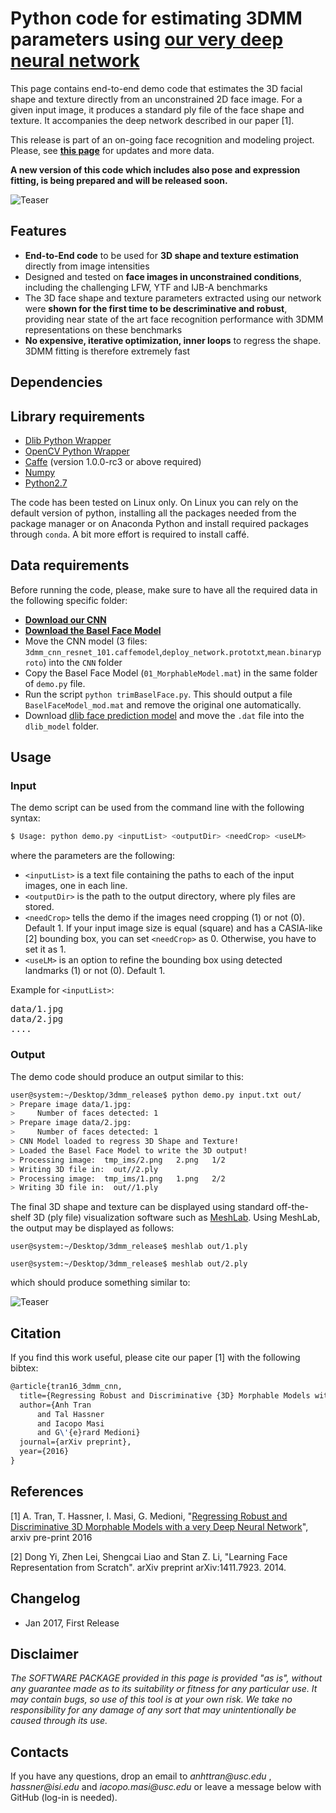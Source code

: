Python code for estimating 3DMM parameters using **[our very deep neural network](http://www.openu.ac.il/home/hassner/projects/CNN3DMM)**
===========

This page contains end-to-end demo code that estimates the 3D facial shape and texture directly from an unconstrained 2D face image. For a given input image, it produces a standard ply file of the face shape and texture. It accompanies the deep network described in our paper [1].

This release is part of an on-going face recognition and modeling project. Please, see **[this page](http://www.openu.ac.il/home/hassner/projects/CNN3DMM)** for updates and more data.

**A new version of this code which includes also pose and expression fitting, is being prepared and will be released soon.**

![Teaser](http://www-bcf.usc.edu/~iacopoma/img/3dmm_code_teaser.png)


## Features
* **End-to-End code** to be used for **3D shape and texture estimation** directly from image intensities
* Designed and tested on **face images in unconstrained conditions**, including the challenging LFW, YTF and IJB-A benchmarks
* The 3D face shape and texture parameters extracted using our network were **shown for the first time to be descriminative and robust**, providing near state of the art face recognition performance with 3DMM representations on these benchmarks
* **No expensive, iterative optimization, inner loops** to regress the shape. 3DMM fitting is therefore extremely fast

## Dependencies

## Library requirements

* [Dlib Python Wrapper](http://dlib.net/)
* [OpenCV Python Wrapper](http://opencv.org/)
* [Caffe](caffe.berkeleyvision.org) (version 1.0.0-rc3 or above required)
* [Numpy](http://www.numpy.org/)
* [Python2.7](https://www.python.org/download/releases/2.7/)

The code has been tested on Linux only. On Linux you can rely on the default version of python, installing all the packages needed from the package manager or on Anaconda Python and install required packages through `conda`. A bit more effort is required to install caffé.

## Data requirements

Before running the code, please, make sure to have all the required data in the following specific folder:
- **[Download our CNN](http://www.openu.ac.il/home/hassner/projects/CNN3DMM)**
- **[Download the Basel Face Model](http://faces.cs.unibas.ch/bfm/main.php?nav=1-2&id=downloads)** 
- Move the CNN model (3 files: `3dmm_cnn_resnet_101.caffemodel`,`deploy_network.prototxt`,`mean.binaryproto`) into the `CNN` folder
- Copy  the Basel Face Model (`01_MorphableModel.mat`) in the same folder of `demo.py` file.
- Run the script `python trimBaselFace.py`. This should output a file `BaselFaceModel_mod.mat` and remove the original one automatically.
- Download [dlib face prediction model](http://dlib.net/files/shape_predictor_68_face_landmarks.dat.bz2) and move the `.dat` file into the `dlib_model` folder.

## Usage

### Input

The demo script can be used from the command line with the following syntax:

```bash
$ Usage: python demo.py <inputList> <outputDir> <needCrop> <useLM>
```

where the parameters are the following:
- `<inputList>` is a text file containing the paths to each of the input images, one in each line.
- `<outputDir>` is the path to the output directory, where ply files are stored.
- `<needCrop>` tells the demo if the images need cropping (1) or not (0). Default 1. If your input image size is equal (square) and has a CASIA-like [2] bounding box, you can set `<needCrop>` as 0. Otherwise, you have to set it as 1.
- `<useLM>` is an option to refine the bounding box using detected landmarks (1) or not (0). Default 1.

Example for `<inputList>`:
<pre>
data/1.jpg
data/2.jpg
....
</pre>

### Output
The demo code should produce an output similar to this:

```bash
user@system:~/Desktop/3dmm_release$ python demo.py input.txt out/
> Prepare image data/1.jpg:
>     Number of faces detected: 1
> Prepare image data/2.jpg:
>     Number of faces detected: 1
> CNN Model loaded to regress 3D Shape and Texture!
> Loaded the Basel Face Model to write the 3D output!
> Processing image:  tmp_ims/2.png   2.png   1/2
> Writing 3D file in:  out//2.ply
> Processing image:  tmp_ims/1.png   1.png   2/2
> Writing 3D file in:  out//1.ply

```

The final 3D shape and texture can be displayed using standard off-the-shelf 3D (ply file) visualization software such as [MeshLab](http://meshlab.sourceforge.net). Using MeshLab, the output may be displayed as follows:

`user@system:~/Desktop/3dmm_release$ meshlab out/1.ply`

`user@system:~/Desktop/3dmm_release$ meshlab out/2.ply`

which should produce something similar to:

![Teaser](http://www-bcf.usc.edu/~iacopoma/img/meshlab_disp.png)

## Citation

If you find this work useful, please cite our paper [1] with the following bibtex:

``` latex
@article{tran16_3dmm_cnn,
  title={Regressing Robust and Discriminative {3D} Morphable Models with a very Deep Neural Network},
  author={Anh Tran 
      and Tal Hassner 
      and Iacopo Masi
      and G\'{e}rard Medioni}
  journal={arXiv preprint},
  year={2016}
}
```

## References

[1] A. Tran, T. Hassner, I. Masi, G. Medioni, "[Regressing Robust and Discriminative 3D Morphable Models with a very Deep Neural Network](https://arxiv.org/abs/1612.04904)", arxiv pre-print 2016 

[2] Dong Yi, Zhen Lei, Shengcai Liao and Stan Z. Li, "Learning Face Representation from Scratch". arXiv preprint arXiv:1411.7923. 2014.

## Changelog
- Jan 2017, First Release 

## Disclaimer

_The SOFTWARE PACKAGE provided in this page is provided "as is", without any guarantee made as to its suitability or fitness for any particular use. It may contain bugs, so use of this tool is at your own risk. We take no responsibility for any damage of any sort that may unintentionally be caused through its use._

## Contacts

If you have any questions, drop an email to _anhttran@usc.edu_ , _hassner@isi.edu_ and _iacopo.masi@usc.edu_  or leave a message below with GitHub (log-in is needed).
